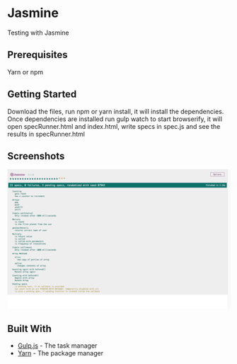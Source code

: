 # Jasmine
Testing with Jasmine

## Prerequisites
Yarn or npm

## Getting Started
Download the files, run npm or yarn install, it will install the dependencies. Once dependencies are installed run gulp watch to start browserify,
it will open specRunner.html and index.html, write specs in spec.js and see the results in specRunner.html

## Screenshots
<img src="/screenshot/screenshot.png">

## Built With
  - [Gulp.js](https://gulpjs.com/) - The task manager
  - [Yarn](https://yarnpkg.com/en/) - The package manager

